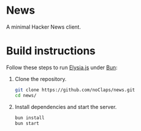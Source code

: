# News

A minimal Hacker News client.

# Build instructions

Follow these steps to run [Elysia.js](https://elysiajs.com) under [Bun](https://bun.sh):

1. Clone the repository.
   ```sh
   git clone https://github.com/noClaps/news.git
   cd news/
   ```

2. Install dependencies and start the server.
   ```sh
   bun install
   bun start
   ```
